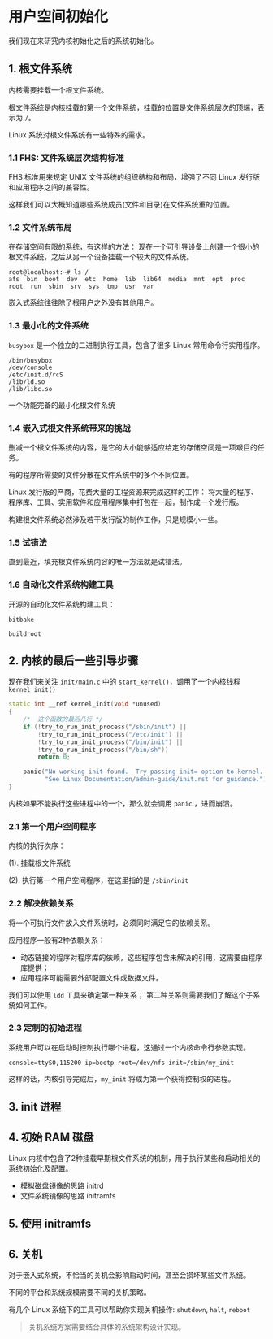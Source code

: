 # 用户空间初始化

我们现在来研究内核初始化之后的系统初始化。

## 1. 根文件系统

内核需要挂载一个根文件系统。

根文件系统是内核挂载的第一个文件系统，挂载的位置是文件系统层次的顶端，表示为 `/`。

Linux 系统对根文件系统有一些特殊的需求。

### 1.1 FHS: 文件系统层次结构标准

FHS 标准用来规定 UNIX 文件系统的组织结构和布局，增强了不同 Linux 发行版和应用程序之间的兼容性。

这样我们可以大概知道哪些系统成员(文件和目录)在文件系统重的位置。

### 1.2 文件系统布局

在存储空间有限的系统，有这样的方法：
现在一个可引导设备上创建一个很小的根文件系统，之后从另一个设备挂载一个较大的文件系统。

```text
root@localhost:~# ls /
afs  bin  boot  dev  etc  home  lib  lib64  media  mnt  opt  proc  root  run  sbin  srv  sys  tmp  usr  var
```

嵌入式系统往往除了根用户之外没有其他用户。

### 1.3 最小化的文件系统

`busybox` 是一个独立的二进制执行工具，包含了很多 Linux 常用命令行实用程序。

```text
/bin/busybox
/dev/console
/etc/init.d/rcS
/lib/ld.so
/lib/libc.so
```

一个功能完备的最小化根文件系统

### 1.4 嵌入式根文件系统带来的挑战

删减一个根文件系统的内容，是它的大小能够适应给定的存储空间是一项艰巨的任务。

有的程序所需要的文件分散在文件系统中的多个不同位置。

Linux 发行版的产商，花费大量的工程资源来完成这样的工作：
将大量的程序、程序库、工具、实用软件和应用程序集中打包在一起，制作成一个发行版。

构建根文件系统必然涉及若干发行版的制作工作，只是规模小一些。

### 1.5 试错法

直到最近，填充根文件系统内容的唯一方法就是试错法。

### 1.6 自动化文件系统构建工具

开源的自动化文件系统构建工具：

`bitbake`

`buildroot`

## 2. 内核的最后一些引导步骤

现在我们来关注 `init/main.c` 中的 `start_kernel()`，调用了一个内核线程 `kernel_init()`

```c++
static int __ref kernel_init(void *unused)
{
    /*  这个函数的最后几行 */
    if (!try_to_run_init_process("/sbin/init") ||
        !try_to_run_init_process("/etc/init") ||
        !try_to_run_init_process("/bin/init") ||
        !try_to_run_init_process("/bin/sh"))
        return 0;

    panic("No working init found.  Try passing init= option to kernel. "
          "See Linux Documentation/admin-guide/init.rst for guidance.");
}
```

内核如果不能执行这些进程中的一个，那么就会调用 `panic` ，进而崩溃。

### 2.1 第一个用户空间程序

内核的执行次序：

(1). 挂载根文件系统

(2). 执行第一个用户空间程序，在这里指的是 `/sbin/init`

### 2.2 解决依赖关系

将一个可执行文件放入文件系统时，必须同时满足它的依赖关系。

应用程序一般有2种依赖关系：

- 动态链接的程序对程序库的依赖，这些程序包含未解决的引用，这需要由程序库提供；
- 应用程序可能需要外部配置文件或数据文件。

我们可以使用 `ldd` 工具来确定第一种关系；
第二种关系则需要我们了解这个子系统如何工作。

### 2.3 定制的初始进程

系统用户可以在启动时控制执行哪个进程，这通过一个内核命令行参数实现。

```text
console=ttyS0,115200 ip=bootp root=/dev/nfs init=/sbin/my_init
```

这样的话，内核引导完成后，`my_init` 将成为第一个获得控制权的进程。

## 3. init 进程

## 4. 初始 RAM 磁盘

Linux 内核中包含了2种挂载早期根文件系统的机制，用于执行某些和启动相关的系统初始化及配置。

- 模拟磁盘镜像的思路 initrd
- 文件系统镜像的思路 initramfs

## 5. 使用 initramfs

## 6. 关机

对于嵌入式系统，不恰当的关机会影响启动时间，甚至会损坏某些文件系统。

不同的平台和系统规模需要不同的关机策略。

有几个 Linux 系统下的工具可以帮助你实现关机操作:
`shutdown`, `halt`, `reboot`

> 关机系统方案需要结合具体的系统架构设计实现。
